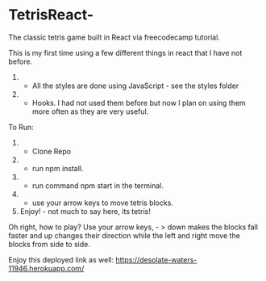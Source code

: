 # TetrisReact-
The classic tetris game built in React via freecodecamp tutorial.

This is my first time using a few different things in react that I have not before.
1. - All the styles are done using JavaScript - see the styles folder
2. - Hooks. I had not used them before but now I plan on using them more often as they are very useful.

To Run:
1. - Clone Repo
2. - run npm install.
3.  - run command npm start in the terminal.
4. - use your arrow keys to move tetris blocks.
3. Enjoy! - not much to say here, its tetris!  

Oh right, how to play?  Use your arrow keys, -  > down makes the blocks fall faster and up changes their direction while the left and right move the blocks from side to side.

Enjoy this deployed link as well: https://desolate-waters-11946.herokuapp.com/
